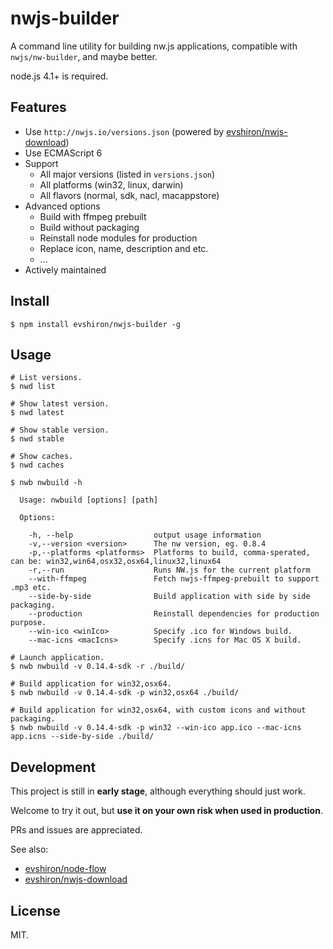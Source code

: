 # nwjs-builder

A command line utility for building nw.js applications, compatible with `nwjs/nw-builder`, and maybe better.

node.js 4.1+ is required.

## Features

* Use `http://nwjs.io/versions.json` (powered by [evshiron/nwjs-download](https://github.com/evshiron/nwjs-download))
* Use ECMAScript 6
* Support
  * All major versions (listed in `versions.json`)
  * All platforms (win32, linux, darwin)
  * All flavors (normal, sdk, nacl, macappstore)
* Advanced options
  * Build with ffmpeg prebuilt
  * Build without packaging
  * Reinstall node modules for production
  * Replace icon, name, description and etc.
  * ...
* Actively maintained

## Install

```shell
$ npm install evshiron/nwjs-builder -g
```

## Usage

```shell
# List versions.
$ nwd list

# Show latest version.
$ nwd latest

# Show stable version.
$ nwd stable

# Show caches.
$ nwd caches

$ nwb nwbuild -h

  Usage: nwbuild [options] [path]

  Options:

    -h, --help                  output usage information
    -v,--version <version>      The nw version, eg. 0.8.4
    -p,--platforms <platforms>  Platforms to build, comma-sperated, can be: win32,win64,osx32,osx64,linux32,linux64
    -r,--run                    Runs NW.js for the current platform
    --with-ffmpeg               Fetch nwjs-ffmpeg-prebuilt to support .mp3 etc.
    --side-by-side              Build application with side by side packaging.
    --production                Reinstall dependencies for production purpose.
    --win-ico <winIco>          Specify .ico for Windows build.
    --mac-icns <macIcns>        Specify .icns for Mac OS X build.

# Launch application.
$ nwb nwbuild -v 0.14.4-sdk -r ./build/

# Build application for win32,osx64.
$ nwb nwbuild -v 0.14.4-sdk -p win32,osx64 ./build/

# Build application for win32,osx64, with custom icons and without packaging.
$ nwb nwbuild -v 0.14.4-sdk -p win32 --win-ico app.ico --mac-icns app.icns --side-by-side ./build/
```

## Development

This project is still in __early stage__, although everything should just work.

Welcome to try it out, but __use it on your own risk when used in production__.

PRs and issues are appreciated.

See also:

* [evshiron/node-flow](https://github.com/evshiron/node-flow)
* [evshiron/nwjs-download](https://github.com/evshiron/nwjs-download)

## License

MIT.
